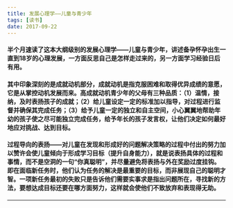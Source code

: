 ```yaml
---
title: 发展心理学——儿童与青少年
tags: [读书]
date: 2017-09-22
---
```


#### 半个月速读了这本大纲级别的发展心理学——儿童与青少年，讲述备孕怀孕出生一直到18岁的心理发展，一方面反思自己是怎样走过来的，另一方面学习经验日后有用。

#### 其中印象深刻的是成就动机部分，成就动机是指克服困难和取得优异成绩的意愿，它是从掌控动机发展而来。高成就动机青少年的父母有三种品质：（1）温情，接纳，及时表扬孩子的成就；（2）给儿童设定一定的标准加以指导，对过程进行监督并确保其完成任务；（3）给予儿童一定的独立和自主空间，小心翼翼地帮助年幼的孩子使之尽可能独立完成任务，给予年长的孩子发言权，让他们决定如何最好地应对挑战、达到目标。

#### 过程导向的表扬——对儿童在发现和形成好的问题解决策略的过程中付出的努力加以赞许会使儿童倾向于形成学习目标（提升自身能力），就是说表扬具体的过程和事情，而不是空洞的一句“你真聪明”，并尽量避免将表扬与外在奖励过度挂钩。即在面临新任务时，他们认为任务的解决是最重要的目标，而非展现自己的聪明才智。一项新任务最初的失败只是告诉他们需要实事求是指出问题所在，寻找新的方法，要想达成目标还要在哪方面努力，这样就会使他们不致放弃和表现得无助。

 * * *
